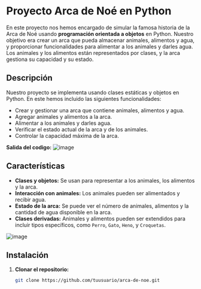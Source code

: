 # Proyecto Arca de Noé en Python
En este proyecto nos hemos encargado de simular la famosa historia de la Arca de Noé usando **programación orientada a objetos** en Python.
Nuestro objetivo era crear un arca que pueda almacenar animales, alimentos y agua, y proporcionar funcionalidades para alimentar a los animales y darles agua. Los animales y los alimentos están representados por clases, y la arca gestiona su capacidad y su estado.

## Descripción

Nuestro proyecto se implementa usando clases estáticas y objetos en Python.
En este hemos incluido las siguientes funcionalidades:

- Crear y gestionar una arca que contiene animales, alimentos y agua.
- Agregar animales y alimentos a la arca.
- Alimentar a los animales y darles agua.
- Verificar el estado actual de la arca y de los animales.
- Controlar la capacidad máxima de la arca.

**Salida del codigo:**
![image](https://github.com/user-attachments/assets/577259c8-1f42-4c6d-8500-c063cde36afd)


## Características

- **Clases y objetos:** Se usan para representar a los animales, los alimentos y la arca.
- **Interacción con animales:** Los animales pueden ser alimentados y recibir agua.
- **Estado de la arca:** Se puede ver el número de animales, alimentos y la cantidad de agua disponible en la arca.
- **Clases derivadas:** Animales y alimentos pueden ser extendidos para incluir tipos específicos, como `Perro`, `Gato`, `Heno`, y `Croquetas`.

![image](https://github.com/user-attachments/assets/e687880f-d62e-41a9-91f9-ec668796adcb)

## Instalación

1. **Clonar el repositorio:**

   ```bash
   git clone https://github.com/tuusuario/arca-de-noe.git
